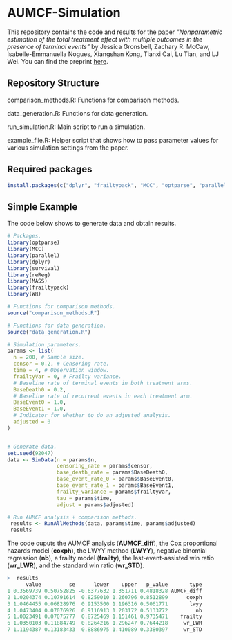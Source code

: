 # AUMCF-Simulation

This repository contains the code and results for the paper *"Nonparametric estimation of the total treatment effect with multiple outcomes in the presence of terminal events"* by Jessica Gronsbell, Zachary R. McCaw, Isabelle-Emmanuella Nogues, Xiangshan Kong, Tianxi Cai, Lu Tian, and LJ Wei. You can find the preprint [here](https://arxiv.org/abs/2412.09304).

## Repository Structure

comparison_methods.R: Functions for comparison methods.

data_generation.R: Functions for data generation.

run_simulation.R: Main script to run a simulation.

example_file.R: Helper script that shows how to pass parameter values for various simulation settings from the paper.


## Required packages

```r
install.packages(c("dplyr", "frailtypack", "MCC", "optparse", "parallel", "survival", "reReg", "WR"))
```

## Simple Example

The code below shows to generate data and obtain results. 

```r
# Packages.
library(optparse)
library(MCC)
library(parallel)
library(dplyr)
library(survival)
library(reReg)
library(MASS)
library(frailtypack)
library(WR)

# Functions for comparison methods.
source("comparison_methods.R")

# Functions for data generation.
source("data_generation.R")

# Simulation parameters.
params <- list(
  n = 200, # Sample size.
  censor = 0.2, # Censoring rate.
  time = 4, # Observation window.
  frailtyVar = 0, # Frailty variance.
  # Baseline rate of terminal events in both treatment arms.
  BaseDeath0 = 0.2,
  # Baseline rate of recurrent events in each treatment arm.
  BaseEvent0 = 1.0,
  BaseEvent1 = 1.0,
  # Indicator for whether to do an adjusted analysis.
  adjusted = 0
)


# Generate data.
set.seed(92047)
data <- SimData(n = params$n,
                censoring_rate = params$censor, 
                base_death_rate = params$BaseDeath0,
                base_event_rate_0 = params$BaseEvent0, 
                base_event_rate_1 = params$BaseEvent1,
                frailty_variance = params$frailtyVar,
                tau = params$time,
                adjust = params$adjusted)

# Run AUMCF analysis + comparison methods.
 results <- RunAllMethods(data, params$time, params$adjusted)
 results
```

The code ouputs the AUMCF analysis (**AUMCF_diff**), the Cox proportional hazards model (**coxph**), the LWYY method (**LWYY**), negative binomial regression (**nb**), a frailty model (**frailty**), the last-event-assisted win ratio (**wr_LWR**), and the standard win ratio (**wr_STD**).

```r
>  results
      value         se      lower    upper   p_value       type
1 0.3569739 0.50752825 -0.6377632 1.351711 0.4818328 AUMCF_diff
2 1.0204374 0.10791614  0.8259010 1.260796 0.8512899      coxph
3 1.0464455 0.06828976  0.9153500 1.196316 0.5061771       lwyy
4 1.0473404 0.07076926  0.9116913 1.203172 0.5133772         nb
5 1.0023491 0.07075777  0.8725469 1.151461 0.9735471    frailty
6 1.0350103 0.11884749  0.8264216 1.296247 0.7644218     wr_LWR
7 1.1194387 0.13183433  0.8886975 1.410089 0.3380397     wr_STD
```
